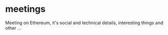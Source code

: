 # meetings
Meeting on Ethereum, it's social and technical details, interesting things and other ...
